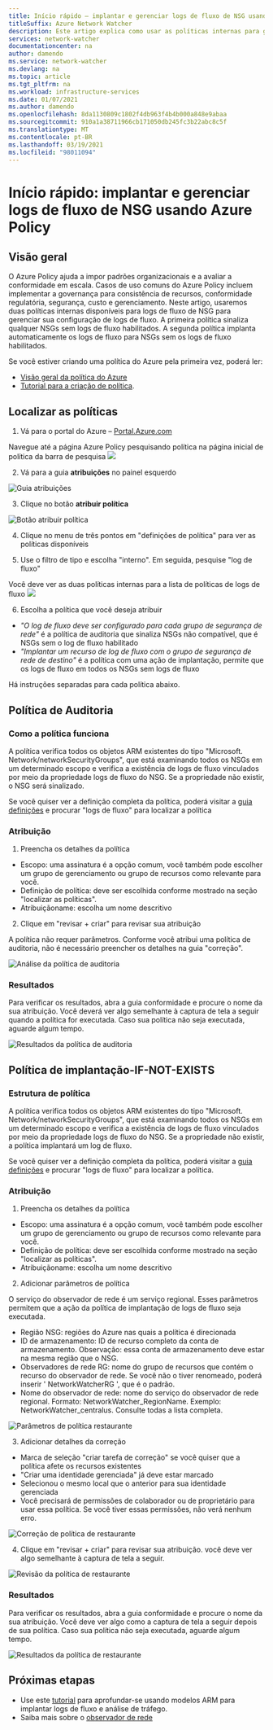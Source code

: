 ```yaml
---
title: Início rápido – implantar e gerenciar logs de fluxo de NSG usando Azure Policy
titleSuffix: Azure Network Watcher
description: Este artigo explica como usar as políticas internas para gerenciar a implantação de logs de fluxo do NSG
services: network-watcher
documentationcenter: na
author: damendo
ms.service: network-watcher
ms.devlang: na
ms.topic: article
ms.tgt_pltfrm: na
ms.workload: infrastructure-services
ms.date: 01/07/2021
ms.author: damendo
ms.openlocfilehash: 8da1130809c1802f4db963f4b4b000a848e9abaa
ms.sourcegitcommit: 910a1a38711966cb171050db245fc3b22abc8c5f
ms.translationtype: MT
ms.contentlocale: pt-BR
ms.lasthandoff: 03/19/2021
ms.locfileid: "98011094"
---
```

# <a name="quickstart-deploy-and-manage-nsg-flow-logs-using-azure-policy"></a>Início rápido: implantar e gerenciar logs de fluxo de NSG usando Azure Policy 

## <a name="overview"></a>Visão geral
O Azure Policy ajuda a impor padrões organizacionais e a avaliar a conformidade em escala. Casos de uso comuns do Azure Policy incluem implementar a governança para consistência de recursos, conformidade regulatória, segurança, custo e gerenciamento. Neste artigo, usaremos duas políticas internas disponíveis para logs de fluxo de NSG para gerenciar sua configuração de logs de fluxo. A primeira política sinaliza qualquer NSGs sem logs de fluxo habilitados. A segunda política implanta automaticamente os logs de fluxo para NSGs sem os logs de fluxo habilitados. 

Se você estiver criando uma política do Azure pela primeira vez, poderá ler: 
- [Visão geral da política do Azure](../governance/policy/overview.md) 
- [Tutorial para a criação de política](../governance/policy/assign-policy-portal.md#create-a-policy-assignment).


## <a name="locate-the-policies"></a>Localizar as políticas
1. Vá para o portal do Azure – [Portal.Azure.com](https://portal.azure.com) 

Navegue até a página Azure Policy pesquisando política na página inicial de política da barra de pesquisa ![](./media/network-watcher-builtin-policy/1_policy-search.png)

2. Vá para a guia **atribuições** no painel esquerdo

![Guia atribuições](./media/network-watcher-builtin-policy/2_assignments-tab.png)

3. Clique no botão **atribuir política** 

![Botão atribuir política](./media/network-watcher-builtin-policy/3_assign-policy-button.png)

4. Clique no menu de três pontos em "definições de política" para ver as políticas disponíveis

5. Use o filtro de tipo e escolha "interno". Em seguida, pesquise "log de fluxo"

Você deve ver as duas políticas internas para a lista de políticas de logs de fluxo ![](./media/network-watcher-builtin-policy/4_filter-for-flow-log-policies.png)

6. Escolha a política que você deseja atribuir

- *"O log de fluxo deve ser configurado para cada grupo de segurança de rede"* é a política de auditoria que sinaliza NSGs não compatível, que é NSGs sem o log de fluxo habilitado
- *"Implantar um recurso de log de fluxo com o grupo de segurança de rede de destino"* é a política com uma ação de implantação, permite que os logs de fluxo em todos os NSGs sem logs de fluxo

Há instruções separadas para cada política abaixo.  

## <a name="audit-policy"></a>Política de Auditoria 

### <a name="how-the-policy-works"></a>Como a política funciona

A política verifica todos os objetos ARM existentes do tipo "Microsoft. Network/networkSecurityGroups", que está examinando todos os NSGs em um determinado escopo e verifica a existência de logs de fluxo vinculados por meio da propriedade logs de fluxo do NSG. Se a propriedade não existir, o NSG será sinalizado.

Se você quiser ver a definição completa da política, poderá visitar a [guia definições](https://ms.portal.azure.com/#blade/Microsoft_Azure_Policy/PolicyMenuBlade/Definitions) e procurar "logs de fluxo" para localizar a política

### <a name="assignment"></a>Atribuição

1. Preencha os detalhes da política

- Escopo: uma assinatura é a opção comum, você também pode escolher um grupo de gerenciamento ou grupo de recursos como relevante para você.  
- Definição de política: deve ser escolhida conforme mostrado na seção "localizar as políticas".
- Atribuiçãoname: escolha um nome descritivo 

2. Clique em "revisar + criar" para revisar sua atribuição

A política não requer parâmetros. Conforme você atribui uma política de auditoria, não é necessário preencher os detalhes na guia "correção".  

![Análise da política de auditoria](./media/network-watcher-builtin-policy/5_1_audit-policy-review.png)

### <a name="results"></a>Resultados

Para verificar os resultados, abra a guia conformidade e procure o nome da sua atribuição.
Você deverá ver algo semelhante à captura de tela a seguir quando a política for executada. Caso sua política não seja executada, aguarde algum tempo. 

![Resultados da política de auditoria](./media/network-watcher-builtin-policy/7_1_audit-policy-results.png)

## <a name="deploy-if-not-exists-policy"></a>Política de implantação-IF-NOT-EXISTS 

### <a name="policy-structure"></a>Estrutura de política

A política verifica todos os objetos ARM existentes do tipo "Microsoft. Network/networkSecurityGroups", que está examinando todos os NSGs em um determinado escopo e verifica a existência de logs de fluxo vinculados por meio da propriedade logs de fluxo do NSG. Se a propriedade não existir, a política implantará um log de fluxo. 

Se você quiser ver a definição completa da política, poderá visitar a [guia definições](https://ms.portal.azure.com/#blade/Microsoft_Azure_Policy/PolicyMenuBlade/Definitions) e procurar "logs de fluxo" para localizar a política. 

### <a name="assignment"></a>Atribuição

1. Preencha os detalhes da política

- Escopo: uma assinatura é a opção comum, você também pode escolher um grupo de gerenciamento ou grupo de recursos como relevante para você.  
- Definição de política: deve ser escolhida conforme mostrado na seção "localizar as políticas".
- Atribuiçãoname: escolha um nome descritivo 

2. Adicionar parâmetros de política 

O serviço do observador de rede é um serviço regional. Esses parâmetros permitem que a ação da política de implantação de logs de fluxo seja executada. 
- Região NSG: regiões do Azure nas quais a política é direcionada
- ID de armazenamento: ID de recurso completo da conta de armazenamento. Observação: essa conta de armazenamento deve estar na mesma região que o NSG. 
- Observadores de rede RG: nome do grupo de recursos que contém o recurso do observador de rede. Se você não o tiver renomeado, poderá inserir ' NetworkWatcherRG ', que é o padrão.
- Nome do observador de rede: nome do serviço do observador de rede regional. Formato: NetworkWatcher_RegionName. Exemplo: NetworkWatcher_centralus. Consulte todas a lista completa.

![Parâmetros de política restaurante](./media/network-watcher-builtin-policy/5_2_1_dine-policy-details-alt.png)

3. Adicionar detalhes da correção

- Marca de seleção "criar tarefa de correção" se você quiser que a política afete os recursos existentes 
- "Criar uma identidade gerenciada" já deve estar marcado
- Selecionou o mesmo local que o anterior para sua identidade gerenciada 
- Você precisará de permissões de colaborador ou de proprietário para usar essa política. Se você tiver essas permissões, não verá nenhum erro.

![Correção de política de restaurante](./media/network-watcher-builtin-policy/5_2_2_dine-remediation.png) 

4. Clique em "revisar + criar" para revisar sua atribuição. você deve ver algo semelhante à captura de tela a seguir.

![Revisão da política de restaurante](./media/network-watcher-builtin-policy/5_2_3_dine-review.png) 


### <a name="results"></a>Resultados

Para verificar os resultados, abra a guia conformidade e procure o nome da sua atribuição.
Você deve ver algo como a captura de tela a seguir depois de sua política. Caso sua política não seja executada, aguarde algum tempo.

![Resultados da política de restaurante](./media/network-watcher-builtin-policy/7_2_dine-policy-results.png)  


## <a name="next-steps"></a>Próximas etapas 

-   Use este [tutorial](./quickstart-configure-network-security-group-flow-logs-from-arm-template.md) para aprofundar-se usando modelos ARM para implantar logs de fluxo e análise de tráfego.
-   Saiba mais sobre o [observador de rede](./index.yml)